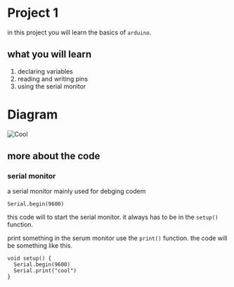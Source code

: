 # Project 1

in this project you will learn the basics of `arduino`.



## what you will learn 
1. declaring variables
2. reading and writing pins
3. using the serial monitor

# Diagram
![Cool](https://github.com/user-attachments/assets/75d68535-3958-4a59-a2c8-2dbba87774ae)

## more about the code 

### serial monitor
a serial monitor mainly used for debging codem


```
Serial.begin(9600)
```
this code will to start the serial monitor. it always has to be in the
`setup()` function. 


print something in the serum monitor use the `print()` function.
the code will be something like this.

```
void setup() {
  Serial.begin(9600)
  Serial.print("cool")
}
```


